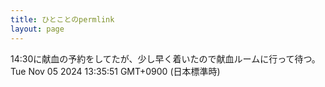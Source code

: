 ```yaml
---
title: ひとことのpermlink
layout: page
---
```

<div class="box" dt="1730781351522">
  14:30に献血の予約をしてたが、少し早く着いたので献血ルームに行って待つ。
  <div class="content is-small">Tue Nov 05 2024 13:35:51 GMT+0900 (日本標準時)</div>
</div>